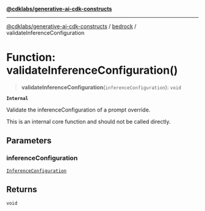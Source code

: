 [**@cdklabs/generative-ai-cdk-constructs**](../../../README.md)

***

[@cdklabs/generative-ai-cdk-constructs](../../../README.md) / [bedrock](../README.md) / validateInferenceConfiguration

# Function: validateInferenceConfiguration()

> **validateInferenceConfiguration**(`inferenceConfiguration`): `void`

**`Internal`**

Validate the inferenceConfiguration of a prompt override.

 This is an internal core function and should not be called directly.

## Parameters

### inferenceConfiguration

[`InferenceConfiguration`](../interfaces/InferenceConfiguration.md)

## Returns

`void`
